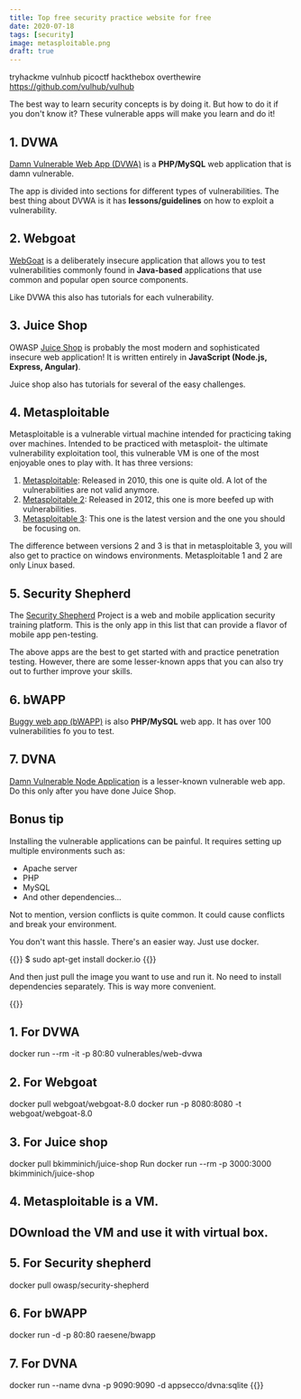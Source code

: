 ```yaml
---
title: Top free security practice website for free
date: 2020-07-18
tags: [security]
image: metasploitable.png
draft: true
---
```


tryhackme
vulnhub
picoctf
hackthebox
overthewire
https://github.com/vulhub/vulhub

The best way to learn security concepts is by doing it. But how to do it if you don't know it? These vulnerable apps will make you learn and do it! 

## 1. DVWA

[Damn Vulnerable Web App (DVWA)](http://www.dvwa.co.uk/) is a **PHP/MySQL** web application that is damn vulnerable. 

The app is divided into sections for different types of vulnerabilities. The best thing about DVWA is it has **lessons/guidelines** on how to exploit a vulnerability.

## 2. Webgoat

[WebGoat](https://owasp.org/www-project-webgoat/) is a deliberately insecure application that allows you to test vulnerabilities commonly found in **Java-based** applications that use common and popular open source components.

Like DVWA this also has tutorials for each vulnerability.

## 3. Juice Shop

OWASP [Juice Shop](https://owasp.org/www-project-juice-shop/) is probably the most modern and sophisticated insecure web application! It is written entirely in **JavaScript (Node.js, Express, Angular)**. 

Juice shop also has tutorials for several of the easy challenges.

## 4. Metasploitable

Metasploitable is a vulnerable virtual machine intended for practicing taking over machines. Intended to be practiced with metasploit- the ultimate vulnerability exploitation tool, this vulnerable VM is one of the most enjoyable ones to play with. It has three versions:
1. [Metasploitable](https://www.vulnhub.com/entry/metasploitable-1,28/): Released in 2010, this one is quite old. A lot of the vulnerabilities are not valid anymore.
2. [Metasploitable 2](https://www.vulnhub.com/entry/metasploitable-2,29/): Released in 2012, this one is more beefed up with vulnerabilities.
3. [Metasploitable 3](https://github.com/rapid7/metasploitable3): This one is the latest version and the one you should be focusing on.

The difference between versions 2 and 3 is that in metasploitable 3, you will also get to practice on windows environments. Metasploitable 1 and 2 are only Linux based.

## 5. Security Shepherd

The [Security Shepherd](https://github.com/OWASP/SecurityShepherd) Project is a web and mobile application security training platform. This is the only app in this list that can provide a flavor of mobile app pen-testing.

The above apps are the best to get started with and practice penetration testing. However, there are some lesser-known apps that you can also try out to further improve your skills.

## 6. bWAPP

[Buggy web app (bWAPP)](http://www.itsecgames.com/) is also **PHP/MySQL** web app. It has over 100 vulnerabilities fo you to test.

## 7. DVNA

[Damn Vulnerable Node Application](https://github.com/appsecco/dvna) is a lesser-known vulnerable web app. Do this only after you have done Juice Shop.


## Bonus tip

Installing the vulnerable applications can be painful. It requires setting up multiple environments such as:
- Apache server
- PHP
- MySQL
- And other dependencies...

Not to mention, version conflicts is quite common. It could cause conflicts and break your environment.

You don't want this hassle. There's an easier way. Just use docker.

{{<highlight bash>}}
$ sudo apt-get install docker.io
{{</highlight>}}

And then just pull the image you want to use and run it. No need to install dependencies separately. This is way more convenient.

{{<highlight bash>}}
## 1. For DVWA
docker run --rm -it -p 80:80 vulnerables/web-dvwa

## 2. For Webgoat
docker pull webgoat/webgoat-8.0
docker run -p 8080:8080 -t webgoat/webgoat-8.0

## 3. For Juice shop
docker pull bkimminich/juice-shop
Run docker run --rm -p 3000:3000 bkimminich/juice-shop

## 4. Metasploitable is a VM. 
## DOwnload the VM and use it with virtual box.

## 5. For Security shepherd
docker pull owasp/security-shepherd

## 6. For bWAPP
docker run -d -p 80:80 raesene/bwapp

## 7. For DVNA
docker run --name dvna -p 9090:9090 -d appsecco/dvna:sqlite
{{</highlight>}}